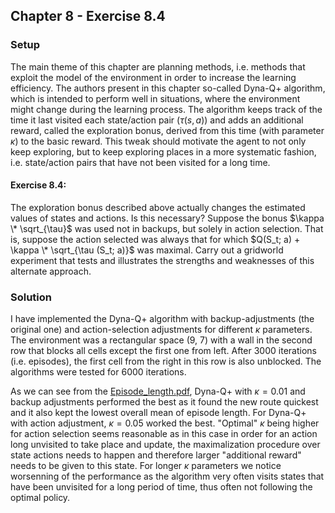 ## Chapter 8 - Exercise 8.4

### Setup

The main theme of this chapter are planning methods, i.e. methods that exploit the model of the 
environment in order to increase the learning efficiency. The authors present in this chapter so-called 
Dyna-Q+ algorithm, which is intended to perform well in situations, where the environment might 
change during the learning process. The algorithm keeps track of the time it last visited each 
state/action pair ($\tau (s, a)$) and adds an additional reward, called the exploration bonus, 
derived from this time (with parameter $\kappa$) to the basic reward. 
This tweak should motivate the agent to not only keep exploring, but to keep 
exploring places in a more systematic fashion, i.e. state/action pairs that have not been visited 
for a long time. 

#### Exercise 8.4:
The exploration bonus described above actually changes the estimated values of states and actions. 
Is this necessary? Suppose the bonus $\kappa \* \sqrt_{\tau}$ was used not in backups, but solely in action 
selection. That is, suppose the action selected was always that for which $Q(S_t; a) + 
\kappa \* \sqrt_{\tau (S_t; a)}$ was maximal. Carry out a gridworld experiment that tests and 
illustrates the strengths and weaknesses of this alternate approach.

### Solution
I have implemented the Dyna-Q+ algorithm with backup-adjustments (the original one) and action-selection
adjustments for different $\kappa$ parameters. The environment was a rectangular space (9, 7) 
with a wall in the second row that blocks all cells except the first one from left. 
After 3000 iterations (i.e. episodes), the first cell from the right in this row is also unblocked. 
The algorithms were tested for 6000 iterations.

As we can see from the [Episode_length.pdf](https://github.com/ragoragino/reinforcement-learning-sutton/tree/master/Chapter8/Wall/Episode_length.pdf),
Dyna-Q+ with $\kappa = 0.01$ and backup adjustments performed the best as it found the new route 
quickest and it also kept the lowest overall mean of episode length. For Dyna-Q+ with action 
adjustment, $\kappa = 0.05$ worked the best. "Optimal" $\kappa$ being higher for action selection 
seems reasonable as in this case in order for an action long unvisited to take place and 
update, the maximalization procedure over state actions needs to happen and therefore larger
"additional reward" needs to be given to this state. For longer $\kappa$ parameters we notice 
worsenning of the performance as the algorithm very often visits states that have been unvisited
for a long period of time, thus often not following the optimal policy. 
